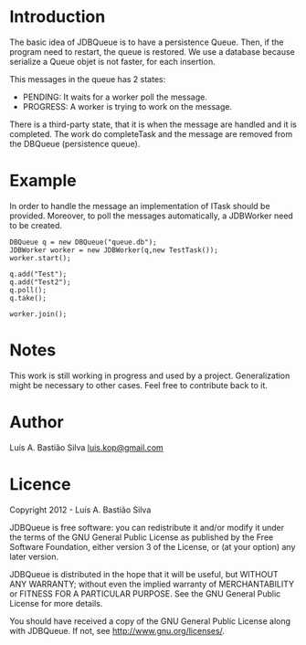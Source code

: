 # Introduction #

The basic idea of JDBQueue is to have a persistence Queue. Then, if the program need to restart, the queue is restored.
We use a database because serialize a Queue objet is not faster, for each insertion.

This messages in the queue has 2 states:
- PENDING: It waits for a worker poll the message. 
- PROGRESS: A worker is trying to work on the message. 

There is a third-party state, that it is when the message are handled and it is 
completed. The work do completeTask and the message are removed from the 
DBQueue (persistence queue). 

# Example #

In order to handle the message an implementation of ITask should be provided.
Moreover, to poll the messages automatically, a JDBWorker need to be created.


    DBQueue q = new DBQueue("queue.db");
    JDBWorker worker = new JDBWorker(q,new TestTask());
    worker.start();

    q.add("Test");
    q.add("Test2");
    q.poll();
    q.take();

    worker.join();



# Notes #

This work is still working in progress and used by a project. Generalization might be necessary to other cases. Feel free to contribute back to it.

# Author #


Luís A. Bastião Silva <luis.kop@gmail.com>



# Licence #

Copyright   2012 - Luís A. Bastião Silva

JDBQueue is free software: you can redistribute it and/or modify
it under the terms of the GNU General Public License as published by
the Free Software Foundation, either version 3 of the License, or
(at your option) any later version.

JDBQueue is distributed in the hope that it will be useful,
but WITHOUT ANY WARRANTY; without even the implied warranty of
MERCHANTABILITY or FITNESS FOR A PARTICULAR PURPOSE.  See the
GNU General Public License for more details.

You should have received a copy of the GNU General Public License
along with JDBQueue.  If not, see <http://www.gnu.org/licenses/>.


